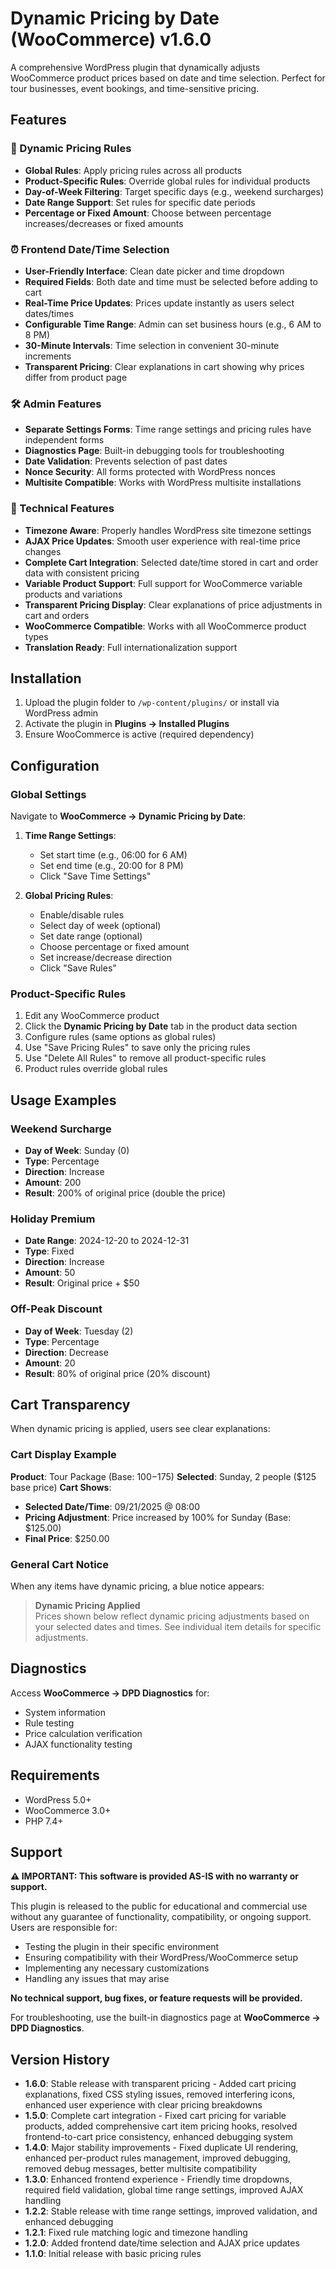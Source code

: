 # Dynamic Pricing by Date (WooCommerce) v1.6.0

A comprehensive WordPress plugin that dynamically adjusts WooCommerce product prices based on date and time selection. Perfect for tour businesses, event bookings, and time-sensitive pricing.

## Features

### 🎯 Dynamic Pricing Rules
- **Global Rules**: Apply pricing rules across all products
- **Product-Specific Rules**: Override global rules for individual products
- **Day-of-Week Filtering**: Target specific days (e.g., weekend surcharges)
- **Date Range Support**: Set rules for specific date periods
- **Percentage or Fixed Amount**: Choose between percentage increases/decreases or fixed amounts

### ⏰ Frontend Date/Time Selection
- **User-Friendly Interface**: Clean date picker and time dropdown
- **Required Fields**: Both date and time must be selected before adding to cart
- **Real-Time Price Updates**: Prices update instantly as users select dates/times
- **Configurable Time Range**: Admin can set business hours (e.g., 6 AM to 8 PM)
- **30-Minute Intervals**: Time selection in convenient 30-minute increments
- **Transparent Pricing**: Clear explanations in cart showing why prices differ from product page

### 🛠️ Admin Features
- **Separate Settings Forms**: Time range settings and pricing rules have independent forms
- **Diagnostics Page**: Built-in debugging tools for troubleshooting
- **Date Validation**: Prevents selection of past dates
- **Nonce Security**: All forms protected with WordPress nonces
- **Multisite Compatible**: Works with WordPress multisite installations

### 🔧 Technical Features
- **Timezone Aware**: Properly handles WordPress site timezone settings
- **AJAX Price Updates**: Smooth user experience with real-time price changes
- **Complete Cart Integration**: Selected date/time stored in cart and order data with consistent pricing
- **Variable Product Support**: Full support for WooCommerce variable products and variations
- **Transparent Pricing Display**: Clear explanations of price adjustments in cart and orders
- **WooCommerce Compatible**: Works with all WooCommerce product types
- **Translation Ready**: Full internationalization support

## Installation

1. Upload the plugin folder to `/wp-content/plugins/` or install via WordPress admin
2. Activate the plugin in **Plugins → Installed Plugins**
3. Ensure WooCommerce is active (required dependency)

## Configuration

### Global Settings
Navigate to **WooCommerce → Dynamic Pricing by Date**:

1. **Time Range Settings**:
   - Set start time (e.g., 06:00 for 6 AM)
   - Set end time (e.g., 20:00 for 8 PM)
   - Click "Save Time Settings"

2. **Global Pricing Rules**:
   - Enable/disable rules
   - Select day of week (optional)
   - Set date range (optional)
   - Choose percentage or fixed amount
   - Set increase/decrease direction
   - Click "Save Rules"

### Product-Specific Rules
1. Edit any WooCommerce product
2. Click the **Dynamic Pricing by Date** tab in the product data section
3. Configure rules (same options as global rules)
4. Use "Save Pricing Rules" to save only the pricing rules
5. Use "Delete All Rules" to remove all product-specific rules
6. Product rules override global rules

## Usage Examples

### Weekend Surcharge
- **Day of Week**: Sunday (0)
- **Type**: Percentage
- **Direction**: Increase
- **Amount**: 200
- **Result**: 200% of original price (double the price)

### Holiday Premium
- **Date Range**: 2024-12-20 to 2024-12-31
- **Type**: Fixed
- **Direction**: Increase
- **Amount**: 50
- **Result**: Original price + $50

### Off-Peak Discount
- **Day of Week**: Tuesday (2)
- **Type**: Percentage
- **Direction**: Decrease
- **Amount**: 20
- **Result**: 80% of original price (20% discount)

## Cart Transparency

When dynamic pricing is applied, users see clear explanations:

### Cart Display Example
**Product**: Tour Package (Base: $100-$175)
**Selected**: Sunday, 2 people ($125 base price)
**Cart Shows**:
- **Selected Date/Time**: 09/21/2025 @ 08:00
- **Pricing Adjustment**: Price increased by 100% for Sunday (Base: $125.00)
- **Final Price**: $250.00

### General Cart Notice
When any items have dynamic pricing, a blue notice appears:
> **Dynamic Pricing Applied**  
> Prices shown below reflect dynamic pricing adjustments based on your selected dates and times. See individual item details for specific adjustments.

## Diagnostics

Access **WooCommerce → DPD Diagnostics** for:
- System information
- Rule testing
- Price calculation verification
- AJAX functionality testing

## Requirements

- WordPress 5.0+
- WooCommerce 3.0+
- PHP 7.4+

## Support

**⚠️ IMPORTANT: This software is provided AS-IS with no warranty or support.**

This plugin is released to the public for educational and commercial use without any guarantee of functionality, compatibility, or ongoing support. Users are responsible for:

- Testing the plugin in their specific environment
- Ensuring compatibility with their WordPress/WooCommerce setup
- Implementing any necessary customizations
- Handling any issues that may arise

**No technical support, bug fixes, or feature requests will be provided.**

For troubleshooting, use the built-in diagnostics page at **WooCommerce → DPD Diagnostics**.

## Version History

- **1.6.0**: Stable release with transparent pricing - Added cart pricing explanations, fixed CSS styling issues, removed interfering icons, enhanced user experience with clear pricing breakdowns
- **1.5.0**: Complete cart integration - Fixed cart pricing for variable products, added comprehensive cart item pricing hooks, resolved frontend-to-cart price consistency, enhanced debugging system
- **1.4.0**: Major stability improvements - Fixed duplicate UI rendering, enhanced per-product rules management, improved debugging, removed debug messages, better multisite compatibility
- **1.3.0**: Enhanced frontend experience - Friendly time dropdowns, required field validation, global time range settings, improved AJAX handling
- **1.2.2**: Stable release with time range settings, improved validation, and enhanced debugging
- **1.2.1**: Fixed rule matching logic and timezone handling
- **1.2.0**: Added frontend date/time selection and AJAX price updates
- **1.1.0**: Initial release with basic pricing rules

